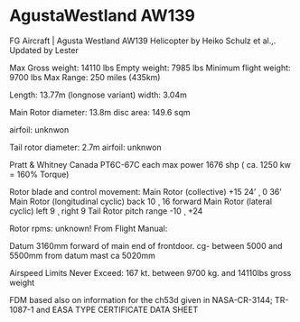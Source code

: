 # AgustaWestland AW139
FG Aircraft | Agusta Westland AW139 Helicopter by Heiko Schulz et al.,. Updated by Lester

Max Gross weight: 14110 lbs
  Empty weight: 7985 lbs 
   Minimum flight weight: 9700 lbs
  Max Range: 250 miles (435km)

  Length: 13.77m (longnose variant)
  width: 3.04m
  
  Main Rotor diameter: 13.8m
  disc area: 149.6 sqm
  
  airfoil: unknwon

  Tail rotor diameter: 2.7m
 airfoil: unknwon 

  Pratt & Whitney Canada PT6C-67C
  each max power 1676 shp ( ca. 1250 kw = 160% Torque)
  
  Rotor blade and control movement: Main Rotor (collective) +15 24’ ¸ 0 36’
  Main Rotor (longitudinal cyclic) back 10  ¸ 16 forward
  Main Rotor (lateral cyclic) left 9 ¸ right 9
  Tail Rotor pitch range -10 ¸ +24

  Rotor rpms: unknown!
  From Flight Manual:

  Datum 3160mm forward of main end of frontdoor.
  cg- between 5000 and 5500mm from datum
  mast ca 5020mm

  Airspeed Limits Never Exceed: 167 kt. between 9700 kg. and 14110lbs gross weight
  
  FDM based also on information for the ch53d given in NASA-CR-3144; TR-1087-1
  and  EASA TYPE CERTIFICATE DATA SHEET
